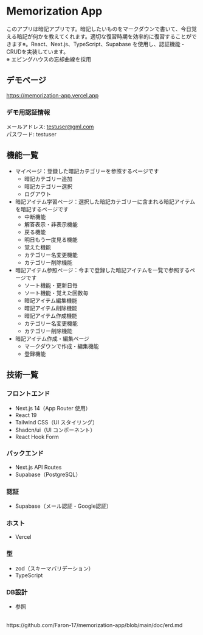 # Memorization App

このアプリは暗記アプリです。暗記したいものをマークダウンで書いて、今日覚える暗記が何かを教えてくれます。適切な復習時期を効率的に復習することができます※。React、Next.js、TypeScript、Supabase を使用し、認証機能・CRUDを実装しています。
<br />
※ エビングハウスの忘却曲線を採用

## デモページ

https://memorization-app.vercel.app

### デモ用認証情報
メールアドレス: testuser@gml.com
<br />
パスワード: testuser

## 機能一覧
- マイページ：登録した暗記カテゴリーを参照するページです
  - 暗記カテゴリー追加
  - 暗記カテゴリー選択
  - ログアウト
- 暗記アイテム学習ページ：選択した暗記カテゴリーに含まれる暗記アイテムを暗記するページです
  - 中断機能
  - 解答表示・非表示機能
  - 戻る機能
  - 明日もう一度見る機能
  - 覚えた機能
  - カテゴリー名変更機能
  - カテゴリー削除機能
- 暗記アイテム参照ページ：今まで登録した暗記アイテムを一覧で参照するページです
  - ソート機能・更新日毎
  - ソート機能・覚えた回数毎
  - 暗記アイテム編集機能
  - 暗記アイテム削除機能
  - 暗記アイテム作成機能
  - カテゴリー名変更機能
  - カテゴリー削除機能
- 暗記アイテム作成・編集ページ
  - マークダウンで作成・編集機能
  - 登録機能

## 技術一覧
### フロントエンド
- Next.js 14（App Router 使用）
- React 19
- Tailwind CSS（UI スタイリング）
- Shadcn/ui（UI コンポーネント）
- React Hook Form

### バックエンド
- Next.js API Routes
- Supabase（PostgreSQL）

### 認証
- Supabase（メール認証・Google認証）

### ホスト
- Vercel
  
### 型
- zod（スキーマバリデーション）
- TypeScript

### DB設計
- 参照
<br />
https://github.com/Faron-17/memorization-app/blob/main/doc/erd.md
